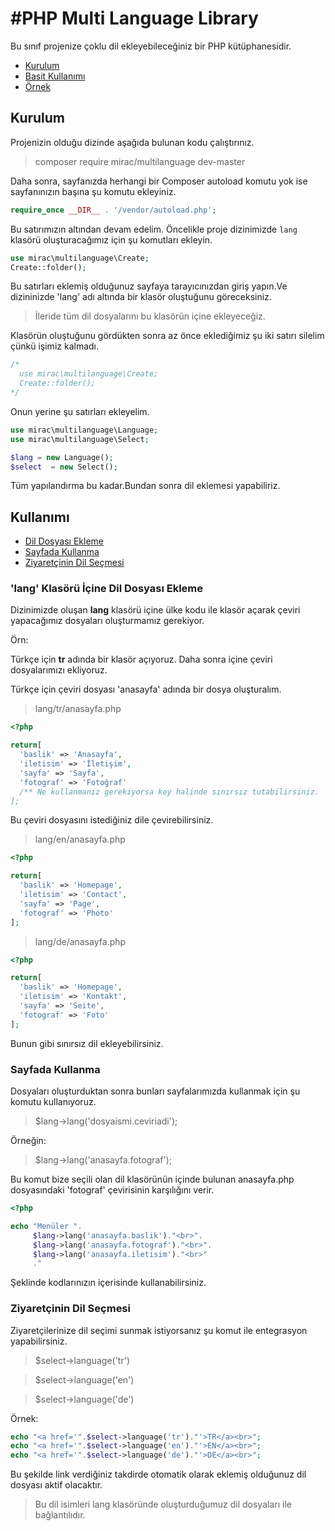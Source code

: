 #PHP Multi Language Library
========

Bu sınıf projenize çoklu dil ekleyebileceğiniz bir PHP kütüphanesidir.

- [Kurulum](#kurulum)
- [Basit Kullanımı](#kullanımı)
- [Örnek](#ornek)


<a href="#kurulum"></a>
## Kurulum

Projenizin olduğu dizinde aşağıda bulunan kodu çalıştırınız.

> composer require mirac/multilanguage dev-master


Daha sonra, sayfanızda herhangi bir Composer autoload komutu yok ise sayfanınızın başına şu komutu ekleyiniz.

```php
require_once __DIR__ . '/vendor/autoload.php';
```
Bu satırımızın altından devam edelim. Öncelikle proje dizinimizde ```lang``` klasörü oluşturacağımız için şu komutları ekleyin.
```php
use mirac\multilanguage\Create;
Create::folder();
```
Bu satırları eklemiş olduğunuz sayfaya tarayıcınızdan giriş yapın.Ve dizininizde 'lang' adı altında bir klasör oluştuğunu göreceksiniz.

> İleride tüm dil dosyalarını bu klasörün içine ekleyeceğiz.

Klasörün oluştuğunu gördükten sonra az önce eklediğimiz şu iki satırı silelim çünkü işimiz kalmadı. 

```php
/*
  use mirac\multilanguage\Create;
  Create::folder();
*/
```

Onun yerine şu satırları ekleyelim.

```php
use mirac\multilanguage\Language;
use mirac\multilanguage\Select;

$lang = new Language();
$select  = new Select();
```
Tüm yapılandırma bu kadar.Bundan sonra dil eklemesi yapabiliriz.

<a href="#kullanımı"></a>
## Kullanımı

- [Dil Dosyası Ekleme](#lang-klasörü-İçine-dil-dosyası-ekleme)
- [Sayfada Kullanma](#sayfada-kullanma)
- [Ziyaretçinin Dil Seçmesi](#ziyaretçinin-dil-seçmesi)


<a href="#dosya-ekle"></a>
### 'lang' Klasörü İçine Dil Dosyası Ekleme

Dizinimizde oluşan <b>lang</b> klasörü içine ülke kodu ile klasör açarak çeviri yapacağımız dosyaları oluşturmamız gerekiyor.

Örn:

Türkçe için <b>tr</b> adında bir klasör açıyoruz.
Daha sonra içine çeviri dosyalarımızı ekliyoruz.

Türkçe için çeviri dosyası 'anasayfa' adında bir dosya oluşturalım.

> lang/tr/anasayfa.php

```php
<?php

return[
  'baslik' => 'Anasayfa',
  'iletisim' => 'İletişim',
  'sayfa' => 'Sayfa',
  'fotograf' => 'Fotoğraf'
  /** Ne kullanmanız gerekiyorsa key halinde sınırsız tutabilirsiniz.
];

```
Bu çeviri dosyasını istediğiniz dile çevirebilirsiniz.

> lang/en/anasayfa.php

```php
<?php

return[
  'baslik' => 'Homepage',
  'iletisim' => 'Contact',
  'sayfa' => 'Page',
  'fotograf' => 'Photo'
];

```

> lang/de/anasayfa.php

```php
<?php

return[
  'baslik' => 'Homepage',
  'iletisim' => 'Kontakt',
  'sayfa' => 'Seite',
  'fotograf' => 'Foto'
];

```

Bunun gibi sınırsız dil ekleyebilirsiniz.

<a href="#ozel-input"></a>
### Sayfada Kullanma

Dosyaları oluşturduktan sonra bunları sayfalarımızda kullanmak için şu komutu kullanıyoruz.

> $lang->lang('dosyaismi.ceviriadi');

Örneğin:

> $lang->lang('anasayfa.fotograf');

Bu komut bize seçili olan dil klasörünün içinde bulunan anasayfa.php dosyasındaki 'fotograf' çevirisinin karşılığını verir.

```php
<?php

echo "Menüler ".
     $lang->lang('anasayfa.baslik')."<br>".
     $lang->lang('anasayfa.fotograf')."<br>".
     $lang->lang('anasayfa.iletisim')."<br>"
     ."
```

Şeklinde kodlarınızın içerisinde kullanabilirsiniz.


### Ziyaretçinin Dil Seçmesi


Ziyaretçilerinize dil seçimi sunmak istiyorsanız şu komut ile entegrasyon yapabilirsiniz.

> $select->language('tr')

> $select->language('en')

> $select->language('de')

Örnek:
```php
echo "<a href='".$select->language('tr')."'>TR</a><br>";
echo "<a href='".$select->language('en')."'>EN</a><br>";
echo "<a href='".$select->language('de')."'>DE</a><br>";
```

Bu şekilde link verdiğiniz takdirde otomatik olarak eklemiş olduğunuz dil dosyası aktif olacaktır.

> Bu dil isimleri lang klasöründe oluşturduğumuz dil dosyaları ile bağlantılıdır.

